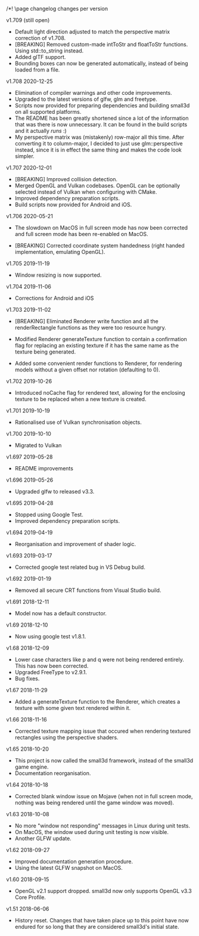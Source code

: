 /*! \page changelog changes per version

v1.709 (still open)

- Default light direction adjusted to match the perspective matrix correction
  of v1.708.
- [BREAKING] Removed custom-made intToStr and floatToStr functions. Using 
  std::to_string instead.
- Added glTF support.
- Bounding boxes can now be generated automatically, instead of being loaded
  from a file.

v1.708 2020-12-25

- Elimination of compiler warnings and other code improvements.
- Upgraded to the latest versions of glfw, glm and freetype.
- Scripts now provided for preparing dependencies and building small3d on all 
  supported platforms.
- The README has been greatly shortened since a lot of the information that
  was there is now unnecessary. It can be found in the build scripts and
  it actually *runs* :)
- My perspective matrix was (mistakenly) row-major all this time. After
  converting it to column-major, I decided to just use glm::perspective 
  instead, since it is in effect the same thing and makes the code look
  simpler.

v1.707 2020-12-01

- [BREAKING] Improved collision detection.
- Merged OpenGL and Vulkan codebases. OpenGL can be optionally selected
  instead of Vulkan when configuring with CMake.
- Improved dependency preparation scripts.	
- Build scripts now provided for Android and iOS.

v1.706 2020-05-21

- The slowdown on MacOS in full screen mode has now been corrected and full
  screen mode has been re-enabled on MacOS.

- [BREAKING] Corrected coordinate system handedness (right handed 
  implementation, emulating OpenGL).

v1.705 2019-11-19

- Window resizing is now supported.

v1.704 2019-11-06

- Corrections for Android and iOS

v1.703 2019-11-02

- [BREAKING] Eliminated Renderer write function and all the renderRectangle
  functions as they were too resource hungry.
  
- Modified Renderer generateTexture function to contain a confirmation
  flag for replacing an existing texture if it has the same name as
  the texture being generated.
  
- Added some convenient render functions to Renderer, for rendering models
  without a given offset nor rotation (defaulting to 0).

v1.702 2019-10-26

- Introduced noCache flag for rendered text, allowing for the enclosing
  texture to be replaced when a new texture is created.

v1.701 2019-10-19

- Rationalised use of Vulkan synchronisation objects.

v1.700 2019-10-10

- Migrated to Vulkan

v1.697 2019-05-28

- README improvements

v1.696 2019-05-26

- Upgraded glfw to released v3.3.

v1.695 2019-04-28

- Stopped using Google Test.
- Improved dependency preparation scripts.

v1.694 2019-04-19

- Reorganisation and improvement of shader logic.

v1.693 2019-03-17

- Corrected google test related bug in VS Debug build.

v1.692 2019-01-19

- Removed all secure CRT functions from Visual Studio build.

v1.691 2018-12-11

 - Model now has a default constructor.

v1.69 2018-12-10

 - Now using google test v1.8.1.

v1.68 2018-12-09

 - Lower case characters like p and q were not being rendered entirely.
   This has now been corrected.
 - Upgraded FreeType to v2.9.1.
 - Bug fixes.

v1.67 2018-11-29

 - Added a generateTexture function to the Renderer, which creates a
   texture with some given text rendered within it.

v1.66 2018-11-16

 - Corrected texture mapping issue that occured when rendering textured 
   rectangles using the perspective shaders.

v1.65 2018-10-20

 - This project is now called the small3d framework, instead of the
   small3d game engine.
 - Documentation reorganisation.
	
v1.64 2018-10-18

 - Corrected blank window issue on Mojave (when not in full screen
   mode, nothing was being rendered until the game window was moved).

v1.63 2018-10-08

 - No more "window not responding" messages in Linux during unit tests.
 - On MacOS, the window used during unit testing is now visible.
 - Another GLFW update.

v1.62 2018-09-27

 - Improved documentation generation procedure.
 - Using the latest GLFW snapshot on MacOS.	

v1.60 2018-09-15

- OpenGL v2.1 support dropped. small3d now only supports OpenGL v3.3 Core
  Profile.

v1.51 2018-06-06

- History reset. Changes that have taken place up to this point have now
  endured for so long that they are considered small3d's initial state.
